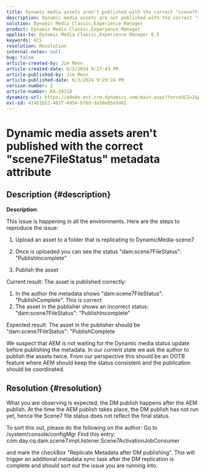 ```yaml
---
title: Dynamic media assets aren't published with the correct "scene7FileStatus" metadata attribute
description: Dynamic media assets are not published with the correct "scene7FileStatus" metadata attribute
solution: Dynamic Media Classic,Experience Manager
product: Dynamic Media Classic,Experience Manager
applies-to: Dynamic Media Classic,Experience Manager 6.5
keywords: KCS
resolution: Resolution
internal-notes: null
bug: false
article-created-by: Jim Menn
article-created-date: 6/3/2024 9:27:43 PM
article-published-by: Jim Menn
article-published-date: 6/3/2024 9:29:24 PM
version-number: 2
article-number: KA-24318
dynamics-url: https://adobe-ent.crm.dynamics.com/main.aspx?forceUCI=1&pagetype=entityrecord&etn=knowledgearticle&id=11132d19-f021-ef11-840b-6045bd006268
exl-id: 41461b52-481f-4954-bf6d-da50e85e5d61
---
```

# Dynamic media assets aren't published with the correct "scene7FileStatus" metadata attribute

## Description {#description}


<b>Description</b>:

This issue is happening in all the environments.
 Here are the steps to reproduce the issue:

1. Upload an asset to a folder that is replicating to DynamicMedia-scene7

2. Once is uploaded you can see the status "dam:scene7FileStatus": "PublishIncomplete"

3. Publish the asset

Current result:
 The asset is published correctly:
 1. In the author the metadata shows "dam:scene7FileStatus": "PublishComplete". This is correct
 2. The asset in the publisher shows an incorrect status:
 "dam:scene7FileStatus": "PublishIncomplete"

Expected result:
 The asset in the publisher should be "dam:scene7FileStatus": "PublishComplete

We suspect that AEM is not waiting for the Dynamic media status update before publishing the metadata. In our current state we ask the author to publish the assets twice. From our perspective this should be an OOTB feature where AEM should keep the status consistent and the publication should be coordinated.


## Resolution {#resolution}


What you are observing is expected, the DM publish happens after the AEM
 publish. At the time the AEM publish takes place, the DM publish has
 not run yet, hence the Scene7 file status does not reflect the final
 status.

 To sort this out, please do the following on the author:
 Go to /system/console/configMgr
 Find this entry:
 com.day.cq.dam.scene7.impl.listener.Scene7ActivationJobConsumer

 and mark the checkBox "Replicate Metadata after DM publishing".
 This will trigger an additional metadata sync task after the DM
 replication is complete and should sort out the issue you are running
 into.
